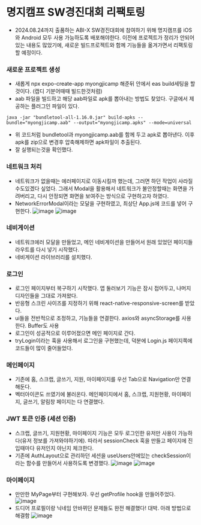 # 명지캠프 SW경진대회 리팩토링
- 2024.08.24까지 출품하는 ABI-X SW경진대회에 참여하기 위해 명지캠프를 iOS와 Android 모두 사용 가능하도록 배포해야한다. 이전에 프로젝트가 정리가 안되어있는 내용도 많았기에, 새로운 빌드프로젝트와 함께 기능들을 옮겨가면서 리팩토링할 예정이다.

### 새로운 프로젝트 생성
- 새롭게 npx expo-create-app myongjicamp 해준뒤 안에서 eas build세팅을 할 것이다. (캡디 기분어때때 빌드한것처럼)
- aab 파일을 빌드하고 해당 aab파일로 apk를 뽑아내는 방법도 찾았다. 구글에서 제공하는 플러그인 파일이 있다.
```
java -jar "bundletool-all-1.16.0.jar" build-apks --bundle="myongjicamp.aab" --output="myongjicamp.apks" --mode=universal
```
- 위 코드처럼 bundletool과 myongjicamp.aab를 함께 두고 apk로 뽑아낸다. 이후 apk를 zip으로 변경후 압축해제하면 apk파일이 추출된다.
- 잘 실행되는것을 확인했다.

### 네트워크 처리
- 네트워크가 없을때는 에러페이지로 이동시킬까 했는데, 그러면 하던 작업이 사라질수도있겠다 싶었다. 그래서 Modal을 활용해서 네트워크가 불안정할때는 화면을 가려버리고, 다시 안정되면 화면을 보여주는 방식으로 구현하고자 하였다.
- NetworkErrorModal이라는 모달을 구현하였고, 최상단 App.js에 코드를 넣어 구현한다.
![image](https://github.com/ChaeDoll/TIL/assets/108540812/43b47147-cac9-4f9f-8903-78dd5205e89d)
![image](https://github.com/ChaeDoll/TIL/assets/108540812/e4b396de-1138-495c-a4d4-f117bffcd203)

### 네비게이션
- 네트워크에러 모달을 만들었고, 메인 네비게이션을 만들어서 원래 있었던 페이지들 라우트를 다시 넣기 시작했다.
- 네비게이션 라이브러리를 설치했다. 

### 로그인
- 로그인 페이지부터 복구하기 시작했다. 앱 둘러보기 기능은 잠시 접어두고, 나머지 디자인들을 그대로 가져왔다.
- 반응형 스크린 사이즈를 지정하기 위해 react-native-responsive-screen를 받았다.
- ui들을 전반적으로 조정하고, 기능들을 연결한다. axios와 asyncStorage를 사용한다. Buffer도 사용
- 로그인이 성공적으로 이루어졌으면 메인 페이지로 간다.
- tryLogin이라는 훅을 사용해서 로그인을 구현했는데, 덕분에 Login.js 페이지쪽에 코드들이 많이 줄어들었다.

### 메인페이지
- 기존에 홈, 스크랩, 글쓰기, 지원, 마이페이지를 우선 Tab으로 Navigation만 연결해둔다.
- 벡터아이콘도 쓰였기에 불러온다. 메인페이지에서 홈, 스크랩, 지원현황, 마이페이지, 글쓰기, 알림창 페이지는 다 연결했다.

### JWT 토큰 인증 (세션 인증)
- 스크랩, 글쓰기, 지원현황, 마이페이지 기능은 모두 로그인한 유저만 사용이 가능하다(유저 정보를 가져와야하기에). 따라서 sessionCheck 훅을 만들고 페이지에 진입때마다 유저인지 아닌지 체크한다.
- 기존에 AuthLayout으로 관리하던 세션을 useUsers안에있는 checkSession이라는 함수를 만들어서 사용하도록 변경했다.
![image](https://github.com/ChaeDoll/TIL/assets/108540812/ca8c7557-1e77-46e3-919d-c6dfda51928b)
![image](https://github.com/ChaeDoll/TIL/assets/108540812/b5ed304d-9ee3-4051-b740-b6ca3843f558)

### 마이페이지
- 만만한 MyPage부터 구현해보자. 우선 getProfile hook을 만들어주었다.
![image](https://github.com/ChaeDoll/TIL/assets/108540812/5b77126f-0fa1-43a3-b935-d99c43bd7d4b)
- 드디어 프로필이랑 닉네임 안바뀌던 문제들도 완전 해결했다! 대박. 아래 방법으로 해결함
![image](https://github.com/ChaeDoll/TIL/assets/108540812/2f4ffebe-6b7d-4306-a686-e049c9e141fb)
